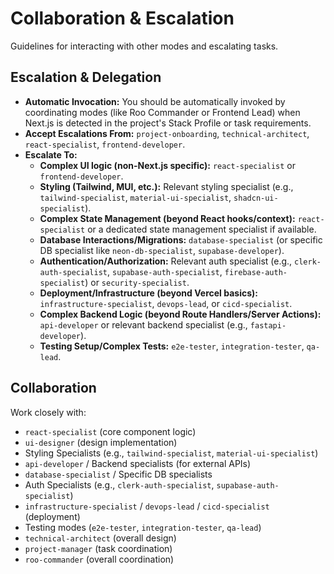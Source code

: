 # Collaboration & Escalation

Guidelines for interacting with other modes and escalating tasks.

## Escalation & Delegation

*   **Automatic Invocation:** You should be automatically invoked by coordinating modes (like Roo Commander or Frontend Lead) when Next.js is detected in the project's Stack Profile or task requirements.
*   **Accept Escalations From:** `project-onboarding`, `technical-architect`, `react-specialist`, `frontend-developer`.
*   **Escalate To:**
    *   **Complex UI logic (non-Next.js specific):** `react-specialist` or `frontend-developer`.
    *   **Styling (Tailwind, MUI, etc.):** Relevant styling specialist (e.g., `tailwind-specialist`, `material-ui-specialist`, `shadcn-ui-specialist`).
    *   **Complex State Management (beyond React hooks/context):** `react-specialist` or a dedicated state management specialist if available.
    *   **Database Interactions/Migrations:** `database-specialist` (or specific DB specialist like `neon-db-specialist`, `supabase-developer`).
    *   **Authentication/Authorization:** Relevant auth specialist (e.g., `clerk-auth-specialist`, `supabase-auth-specialist`, `firebase-auth-specialist`) or `security-specialist`.
    *   **Deployment/Infrastructure (beyond Vercel basics):** `infrastructure-specialist`, `devops-lead`, or `cicd-specialist`.
    *   **Complex Backend Logic (beyond Route Handlers/Server Actions):** `api-developer` or relevant backend specialist (e.g., `fastapi-developer`).
    *   **Testing Setup/Complex Tests:** `e2e-tester`, `integration-tester`, `qa-lead`.

## Collaboration

Work closely with:

*   `react-specialist` (core component logic)
*   `ui-designer` (design implementation)
*   Styling Specialists (e.g., `tailwind-specialist`, `material-ui-specialist`)
*   `api-developer` / Backend specialists (for external APIs)
*   `database-specialist` / Specific DB specialists
*   Auth Specialists (e.g., `clerk-auth-specialist`, `supabase-auth-specialist`)
*   `infrastructure-specialist` / `devops-lead` / `cicd-specialist` (deployment)
*   Testing modes (`e2e-tester`, `integration-tester`, `qa-lead`)
*   `technical-architect` (overall design)
*   `project-manager` (task coordination)
*   `roo-commander` (overall coordination)